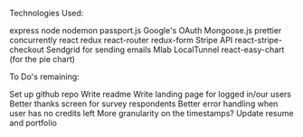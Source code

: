 Technologies Used:

express
node
nodemon
passport.js
Google's OAuth
Mongoose.js
prettier
concurrently
react
redux
react-router
redux-form
Stripe API
react-stripe-checkout
Sendgrid for sending emails
Mlab
LocalTunnel
react-easy-chart (for the pie chart)


To Do's remaining:

Set up github repo
Write readme
Write landing page for logged in/our users
Better thanks screen for survey respondents
Better error handling when user has no credits left
More granularity on the timestamps?
Update resume and portfolio
